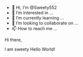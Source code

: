 - 👋 Hi, I’m @Sweety552
- 👀 I’m interested in ...
- 🌱 I’m currently learning ...
- 💞️ I’m looking to collaborate on ...
- 📫 How to reach me ...

<!---
Sweety552/Sweety552 is a ✨ special ✨ repository because its `README.md` (this file) appears on your GitHub profile.
You can click the Preview link to take a look at your changes.
--->Hi there,
I am sweety 
Hello World!
